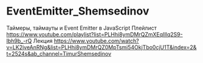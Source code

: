# EventEmitter_Shemsedinov
Таймеры, таймауты и Event Emitter в JavaScript 
Плейлист https://www.youtube.com/playlist?list=PLHhi8ymDMrQZmXEqIIlq2S9-Ibh9b_-rQ
Лекция https://www.youtube.com/watch?v=LK2jveAnRNg&list=PLHhi8ymDMrQZ0MpTsmi54OkjTbo0cjU1T&index=2&t=2524s&ab_channel=TimurShemsedinov

